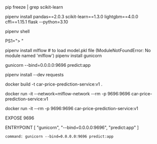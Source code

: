 pip freeze | grep scikit-learn

pipenv install pandas==2.0.3 scikit-learn==1.3.0 lightgbm==4.0.0 cffi==1.15.1 flask --python=3.10

pipenv shell

PS1="> "

pipenv install mlflow # to load model.pkl file (ModuleNotFoundError: No module named 'mlflow')
pipenv install gunicorn

gunicorn --bind=0.0.0.0:9696 predict:app


pipenv install --dev requests


docker build -t car-price-prediction-service:v1 .


docker run -it --network=mlflow-network --rm -p 9696:9696 car-price-prediction-service:v1


docker run -it --rm -p 9696:9696 car-price-prediction-service:v1


EXPOSE 9696

ENTRYPOINT [ "gunicorn", "--bind=0.0.0.0:9696", "predict:app" ]

    command: gunicorn --bind=0.0.0.0:9696 predict:app
    